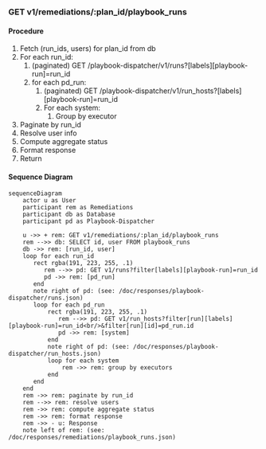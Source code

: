 ### GET v1/remediations/:plan_id/playbook_runs
#### Procedure
1. Fetch (run_ids, users) for plan_id from db
2. For each run_id:
   1. (paginated) GET /playbook-dispatcher/v1/runs?[labels][playbook-run]=run_id
   2. for each pd_run:
      1. (paginated) GET /playbook-dispatcher/v1/run_hosts?[labels][playbook-run]=run_id
      2. For each system: 
         1. Group by executor
6. Paginate by run_id
7. Resolve user info
8. Compute aggregate status
9. Format response
10. Return 

#### Sequence Diagram
```mermaid
sequenceDiagram
    actor u as User
    participant rem as Remediations
    participant db as Database
    participant pd as Playbook-Dispatcher

    u ->> + rem: GET v1/remediations/:plan_id/playbook_runs
    rem -->> db: SELECT id, user FROM playbook_runs 
    db ->> rem: [run_id, user]
    loop for each run_id
       rect rgba(191, 223, 255, .1)
          rem -->> pd: GET v1/runs?filter[labels][playbook-run]=run_id
          pd ->> rem: [pd_run]
       end
       note right of pd: (see: /doc/responses/playbook-dispatcher/runs.json)
       loop for each pd_run
           rect rgba(191, 223, 255, .1)
              rem -->> pd: GET v1/run_hosts?filter[run][labels][playbook-run]=run_id<br/>&filter[run][id]=pd_run.id
              pd ->> rem: [system]
           end
           note right of pd: (see: /doc/responses/playbook-dispatcher/run_hosts.json)
           loop for each system
               rem ->> rem: group by executors
           end
       end
    end
    rem ->> rem: paginate by run_id
    rem -->> rem: resolve users
    rem ->> rem: compute aggregate status
    rem ->> rem: format response
    rem ->> - u: Response
    note left of rem: (see: /doc/responses/remediations/playbook_runs.json)
```
